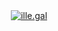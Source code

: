 <div align="center">
  <picture>
     <a href="https://ille.gal/"><img src="https://files.catbox.moe/als1v7.png" alt="ille.gal"></a>
  </picture>
</div>
